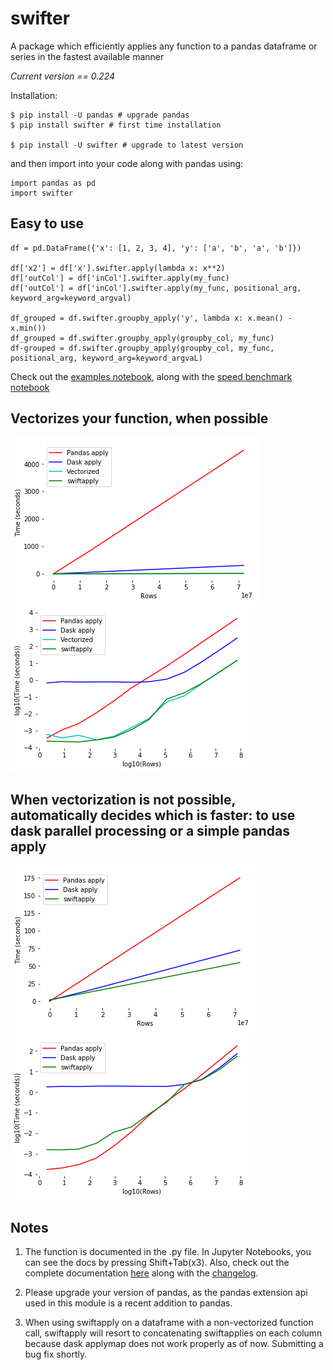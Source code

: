 # swifter
A package which efficiently applies any function to a pandas dataframe or series in the fastest available manner

*Current version == 0.224*

Installation:
```
$ pip install -U pandas # upgrade pandas
$ pip install swifter # first time installation

$ pip install -U swifter # upgrade to latest version
``` 

and then import into your code along with pandas using:
```
import pandas as pd
import swifter
```

## Easy to use
```
df = pd.DataFrame({'x': [1, 2, 3, 4], 'y': ['a', 'b', 'a', 'b']})

df['x2'] = df['x'].swifter.apply(lambda x: x**2)
df['outCol'] = df['inCol'].swifter.apply(my_func)
df['outCol'] = df['inCol'].swifter.apply(my_func, positional_arg, keyword_arg=keyword_argval)

df_grouped = df.swifter.groupby_apply('y', lambda x: x.mean() - x.min())
df_grouped = df.swifter.groupby_apply(groupby_col, my_func)
df-grouped = df.swifter.groupby_apply(groupby_col, my_func, positional_arg, keyword_arg=keyword_argvaL)
```

Check out the [examples notebook](examples/swiftapply_examples.ipynb), along with the [speed benchmark notebook](examples/swiftapply_speedcomparison.ipynb)

## Vectorizes your function, when possible
![Alt text](/assets/vectorizes_when_possible_real.png?raw=true)
![Alt text](/assets/vectorizes_when_possible_log10.png?raw=true)

## When vectorization is not possible, automatically decides which is faster: to use dask parallel processing or a simple pandas apply
![Alt text](/assets/multiprocessing_v_single_real.png?raw=true)
![Alt text](/assets/multiprocessing_v_single_log10.png?raw=true)

## Notes
1. The function is documented in the .py file. In Jupyter Notebooks, you can see the docs by pressing Shift+Tab(x3). Also, check out the complete documentation [here](docs/documentation.md) along with the [changelog](docs/changelog.md).

2. Please upgrade your version of pandas, as the pandas extension api used in this module is a recent addition to pandas.

3. When using swiftapply on a dataframe with a non-vectorized function call, swiftapply will resort to concatenating swiftapplies on each column because dask applymap does not work properly as of now. Submitting a bug fix shortly.
